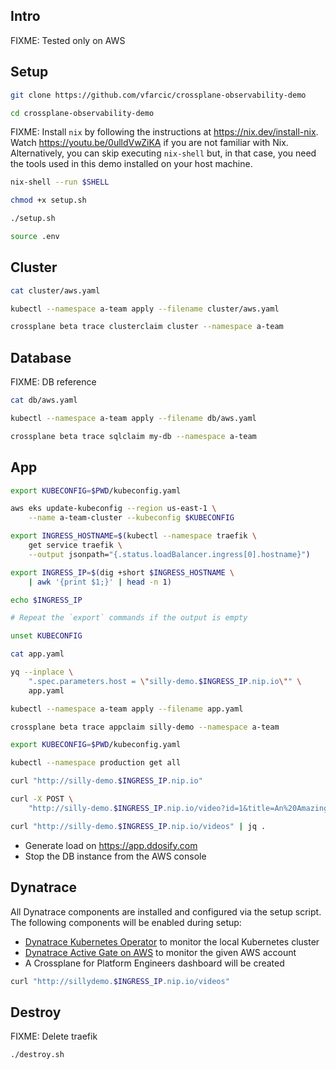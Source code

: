 ## Intro

FIXME: Tested only on AWS

## Setup

```sh
git clone https://github.com/vfarcic/crossplane-observability-demo

cd crossplane-observability-demo
```

FIXME: Install `nix` by following the instructions at https://nix.dev/install-nix. Watch https://youtu.be/0ulldVwZiKA if you are not familiar with Nix. Alternatively, you can skip executing `nix-shell` but, in that case, you need the tools used in this demo installed on your host machine.

```sh
nix-shell --run $SHELL

chmod +x setup.sh

./setup.sh

source .env
```

## Cluster

```sh
cat cluster/aws.yaml

kubectl --namespace a-team apply --filename cluster/aws.yaml

crossplane beta trace clusterclaim cluster --namespace a-team
```

## Database

FIXME: DB reference

```sh
cat db/aws.yaml

kubectl --namespace a-team apply --filename db/aws.yaml

crossplane beta trace sqlclaim my-db --namespace a-team
```

## App

```sh
export KUBECONFIG=$PWD/kubeconfig.yaml

aws eks update-kubeconfig --region us-east-1 \
    --name a-team-cluster --kubeconfig $KUBECONFIG

export INGRESS_HOSTNAME=$(kubectl --namespace traefik \
    get service traefik \
    --output jsonpath="{.status.loadBalancer.ingress[0].hostname}")

export INGRESS_IP=$(dig +short $INGRESS_HOSTNAME \
    | awk '{print $1;}' | head -n 1)

echo $INGRESS_IP

# Repeat the `export` commands if the output is empty

unset KUBECONFIG

cat app.yaml

yq --inplace \
    ".spec.parameters.host = \"silly-demo.$INGRESS_IP.nip.io\"" \
    app.yaml

kubectl --namespace a-team apply --filename app.yaml

crossplane beta trace appclaim silly-demo --namespace a-team

export KUBECONFIG=$PWD/kubeconfig.yaml

kubectl --namespace production get all

curl "http://silly-demo.$INGRESS_IP.nip.io"

curl -X POST \
    "http://silly-demo.$INGRESS_IP.nip.io/video?id=1&title=An%20Amazing%20Video"

curl "http://silly-demo.$INGRESS_IP.nip.io/videos" | jq .
```

* Generate load on https://app.ddosify.com
* Stop the DB instance from the AWS console

## Dynatrace

All Dynatrace components are installed and configured via the setup script. The following components will be enabled
during setup:

- [Dynatrace Kubernetes Operator](https://github.com/Dynatrace/dynatrace-operator) to monitor the local Kubernetes
  cluster
- [Dynatrace Active Gate on AWS]() to monitor the given AWS account
- A Crossplane for Platform Engineers dashboard will be created

```sh
curl "http://sillydemo.$INGRESS_IP.nip.io/videos"
```

## Destroy

FIXME: Delete traefik

```sh
./destroy.sh
```

